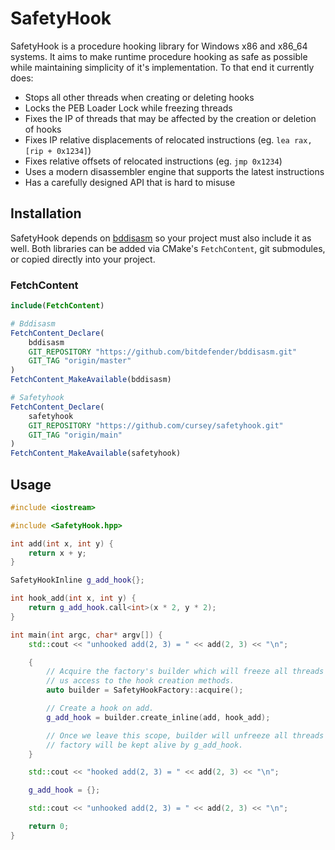 # SafetyHook

SafetyHook is a procedure hooking library for Windows x86 and x86_64 systems. It aims to make runtime procedure hooking as safe as possible while maintaining simplicity of it's implementation. To that end it currently does:

* Stops all other threads when creating or deleting hooks
* Locks the PEB Loader Lock while freezing threads
* Fixes the IP of threads that may be affected by the creation or deletion of hooks
* Fixes IP relative displacements of relocated instructions (eg. `lea rax, [rip + 0x1234]`)
* Fixes relative offsets of relocated instructions (eg. `jmp 0x1234`)
* Uses a modern disassembler engine that supports the latest instructions
* Has a carefully designed API that is hard to misuse

## Installation

SafetyHook depends on [bddisasm](https://github.com/bitdefender/bddisasm) so your project must also include it as well. Both libraries can be added via CMake's `FetchContent`, git submodules, or copied directly into your project.

### FetchContent

```CMake
include(FetchContent)

# Bddisasm
FetchContent_Declare(
    bddisasm
    GIT_REPOSITORY "https://github.com/bitdefender/bddisasm.git"
    GIT_TAG "origin/master"
)
FetchContent_MakeAvailable(bddisasm)

# Safetyhook
FetchContent_Declare(
    safetyhook
    GIT_REPOSITORY "https://github.com/cursey/safetyhook.git"
    GIT_TAG "origin/main"
)
FetchContent_MakeAvailable(safetyhook)

```

## Usage

```C++
#include <iostream>

#include <SafetyHook.hpp>

int add(int x, int y) {
    return x + y;
}

SafetyHookInline g_add_hook{};

int hook_add(int x, int y) {
    return g_add_hook.call<int>(x * 2, y * 2);
}

int main(int argc, char* argv[]) {
    std::cout << "unhooked add(2, 3) = " << add(2, 3) << "\n";

    {
        // Acquire the factory's builder which will freeze all threads and give
        // us access to the hook creation methods.
        auto builder = SafetyHookFactory::acquire(); 

        // Create a hook on add.
        g_add_hook = builder.create_inline(add, hook_add);

        // Once we leave this scope, builder will unfreeze all threads and our
        // factory will be kept alive by g_add_hook.
    }

    std::cout << "hooked add(2, 3) = " << add(2, 3) << "\n";

    g_add_hook = {};

    std::cout << "unhooked add(2, 3) = " << add(2, 3) << "\n";

    return 0;
}
```
